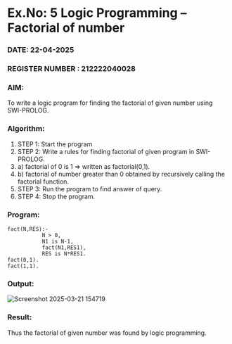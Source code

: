 # Ex.No: 5   Logic Programming – Factorial of number   
### DATE: 22-04-2025                                                                        
### REGISTER NUMBER : 212222040028
### AIM: 
To  write  a logic program for finding the factorial of given number using SWI-PROLOG. 
### Algorithm:
1. STEP 1: Start the program
2. STEP 2:  Write a rules for finding factorial of given program in SWI-PROLOG.
3.   a)	factorial of 0 is 1 => written as factorial(0,1).
4.   b)	factorial of number greater than 0 obtained by recursively calling the factorial    function.
5. STEP 3: Run the program  to find answer of  query.
6. STEP 4: Stop the program.

### Program:
~~~
fact(N,RES):-  
           N > 0, 
           N1 is N-1,
           fact(N1,RES1),
           RES is N*RES1.
fact(0,1).
fact(1,1).
~~~


### Output:
![Screenshot 2025-03-21 154719](https://github.com/user-attachments/assets/b2debdb0-90bf-4ee1-9ce7-6ec2d8bf34a8)




### Result:
Thus the factorial of given number was found by logic programming. 
